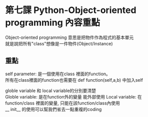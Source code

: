 # 第七課 Python-Object-oriented programming 內容重點
Object-oriented programming 意思是把物件作為程式的基本單元  
就是說把所有"class"想像是一件物件(Object/Instance)  
## 重點
self parameter: 是一個使用在class 裡面的function。  
所有在class裡面的function也需要在 def function(self,a,b) 中加入self  
  
globle variable 和 local variable的分別要清楚  
Globle variable: 是在function外的變量 能外部使用
Local variable:  在function/class 裡面的變量, 只能在該function/class內使用  
__ init__ 的使用可以幫我們省去一點重複的coding  
